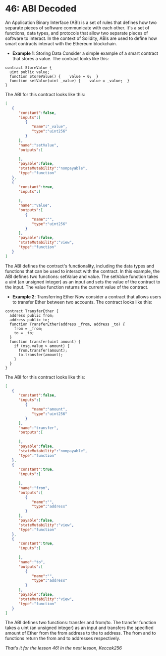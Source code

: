 # 46: ABI Decoded

An Application Binary Interface (ABI) is a set of rules that defines how two separate pieces of software communicate with each other. It's a set of functions, data types, and protocols that allow two separate pieces of software to interact. In the context of Solidity, ABIs are used to define how smart contracts interact with the Ethereum blockchain.

* **Example 1**: Storing Data Consider a simple example of a smart contract that stores a value. The contract looks like this:

```solidity
contract StoreValue {  
  uint public value; 
  function StoreValue() {    value = 0;  } 
  function setValue(uint _value) {    value = _value;  }
}
```

The ABI for this contract looks like this:

```json
[
   {
      "constant":false,
      "inputs":[
         {
            "name":"_value",
            "type":"uint256"
         }
      ],
      "name":"setValue",
      "outputs":[
         
      ],
      "payable":false,
      "stateMutability":"nonpayable",
      "type":"function"
   },
   {
      "constant":true,
      "inputs":[
         
      ],
      "name":"value",
      "outputs":[
         {
            "name":"",
            "type":"uint256"
         }
      ],
      "payable":false,
      "stateMutability":"view",
      "type":"function"
   }
]
```

The ABI defines the contract's functionality, including the data types and functions that can be used to interact with the contract. In this example, the ABI defines two functions: setValue and value. The setValue function takes a uint (an unsigned integer) as an input and sets the value of the contract to the input. The value function returns the current value of the contract.

* **Example 2**: Transferring Ether Now consider a contract that allows users to transfer Ether between two accounts. The contract looks like this:

```solidity
contract TransferEther {  
  address public from;  
  address public to; 
  function TransferEther(address _from, address _to) {    
    from = _from;    
    to = _to;  
  } 
  function transfer(uint amount) {    
    if (msg.value > amount) {      
      from.transfer(amount);      
      to.transfer(amount);    
    }  
  }
}
```

The ABI for this contract looks like this:

```json
[
   {
      "constant":false,
      "inputs":[
         {
            "name":"amount",
            "type":"uint256"
         }
      ],
      "name":"transfer",
      "outputs":[
         
      ],
      "payable":false,
      "stateMutability":"nonpayable",
      "type":"function"
   },
   {
      "constant":true,
      "inputs":[
         
      ],
      "name":"from",
      "outputs":[
         {
            "name":"",
            "type":"address"
         }
      ],
      "payable":false,
      "stateMutability":"view",
      "type":"function"
   },
   {
      "constant":true,
      "inputs":[
         
      ],
      "name":"to",
      "outputs":[
         {
            "name":"",
            "type":"address"
         }
      ],
      "payable":false,
      "stateMutability":"view",
      "type":"function"
   }
]
```

The ABI defines two functions: transfer and from/to. The transfer function takes a uint (an unsigned integer) as an input and transfers the specified amount of Ether from the from address to the to address. The from and to functions return the from and to addresses respectively.

_That's it for the lesson 46! In the next lesson, Keccak256_
